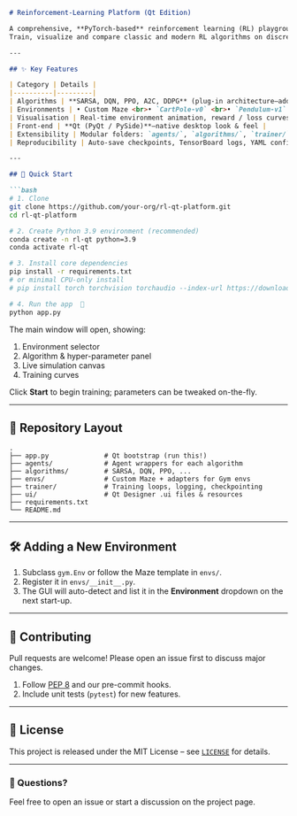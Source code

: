 ```markdown
# Reinforcement-Learning Platform (Qt Edition)

A comprehensive, **PyTorch-based** reinforcement learning (RL) playground with a Qt graphical front-end.  
Train, visualize and compare classic and modern RL algorithms on discrete and continuous control tasks, all from one intuitive GUI.

---

## ✨ Key Features

| Category | Details |
|----------|---------|
| Algorithms | **SARSA, DQN, PPO, A2C, DDPG** (plug-in architecture—add your own easily) |
| Environments | • Custom Maze <br>• `CartPole-v0` <br>• `Pendulum-v1` <br>• Quickly register new Gym-style environments |
| Visualisation | Real-time environment animation, reward / loss curves, parameter dashboards |
| Front-end | **Qt (PyQt / PySide)**—native desktop look & feel |
| Extensibility | Modular folders: `agents/`, `algorithms/`, `trainer/`, `utils/` |
| Reproducibility | Auto-save checkpoints, TensorBoard logs, YAML configs |

---

## 🚀 Quick Start

```bash
# 1. Clone
git clone https://github.com/your-org/rl-qt-platform.git
cd rl-qt-platform

# 2. Create Python 3.9 environment (recommended)
conda create -n rl-qt python=3.9
conda activate rl-qt

# 3. Install core dependencies
pip install -r requirements.txt
# or minimal CPU-only install
# pip install torch torchvision torchaudio --index-url https://download.pytorch.org/whl/cpu

# 4. Run the app  🚀
python app.py
```

The main window will open, showing:
1. Environment selector  
2. Algorithm & hyper-parameter panel  
3. Live simulation canvas  
4. Training curves

Click **Start** to begin training; parameters can be tweaked on-the-fly.

---

## 📁 Repository Layout

```
.
├── app.py              # Qt bootstrap (run this!)
├── agents/             # Agent wrappers for each algorithm
├── algorithms/         # SARSA, DQN, PPO, ...
├── envs/               # Custom Maze + adapters for Gym envs
├── trainer/            # Training loops, logging, checkpointing
├── ui/                 # Qt Designer .ui files & resources
├── requirements.txt
└── README.md
```

---

## 🛠️ Adding a New Environment

1. Subclass `gym.Env` or follow the Maze template in `envs/`.
2. Register it in `envs/__init__.py`.
3. The GUI will auto-detect and list it in the **Environment** dropdown on the next start-up.

---

## 🤝 Contributing

Pull requests are welcome! Please open an issue first to discuss major changes.
1. Follow [PEP 8](https://peps.python.org/pep-0008/) and our pre-commit hooks.
2. Include unit tests (`pytest`) for new features.

---

## 📜 License

This project is released under the MIT License – see [`LICENSE`](LICENSE) for details.

---

### 👋 Questions?

Feel free to open an issue or start a discussion on the project page.
```
